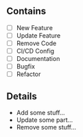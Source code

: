 ## Contains

- [ ] New Feature
- [ ] Update Feature
- [ ] Remove Code
- [ ] CI/CD Config
- [ ] Documentation
- [ ] Bugfix
- [ ] Refactor

## Details

- Add some stuff...
- Update some part...
- Remove some stuff...